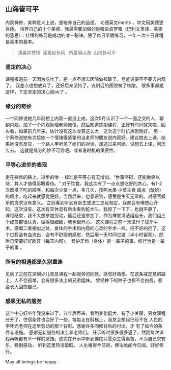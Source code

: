 

## 山海皆可平

内观禅修，某种意义上说，是培养自己的品德。 功德英文merits ，中文用美德更合适。 培养自己的十个美德，我最需要加强的是精进波罗蜜（巴利文英译，美德的意思）：持恒的练习是成功的唯一秘诀。除了每日早晚练习，一年一次十日课程是基本的基本。
> 浅喜如苍狗
> 深爱似长风 
> 所爱隔山海 
> 山海皆可平 

### 坚定的决心

课程报道前一天因为吃吐了，差一点不想去医院做核酸了。老爸说要不不要去内观了。 我差点也想放弃了，还好后来坚持了。去附近的医院做了核酸。
很多事都是这样，下定坚定的决心就ok了 。
### 缘分的奇妙
一个同修说她几年前想上内观一直没上成，这次5月认识了一个一面之交的人，聊到内观，加了一个内观助理老师微信，然后知道这期课程，正好有时间就来啦。回头看，如果前几年来，估计没有这次收获这么大，这次这个时机点刚刚好。
另一个同修说她有次给她一个情绪很紧张的当老师的朋友说内观好，建议她去上课，结果她没有反应，一个路人甲听见了她们的对话，却追过来问她，说想去上课，问怎么去。 这就是缘分的妙不可言吧。或者说时机的重要性。

### 平等心进步的表现
走在禅修的路上，进步的唯一 标准是平等心有无增加。“世事滞碍，还能微笑以待，其人才值得另眼看待。“
对于饮食，我这次有了一点点想吃好的贪心，有1-2次改换了吃的顺序，和每次少拿一点，多几次，按照水果 小菜主食 甜点（酸奶）的顺序，吃起来就感觉更好。当然后来，也意识到，感受是生灭无常的。对感官娱乐的贪求没有意义。
之前看到听到有新生或法工违反规定，我都会有嗔恨心升起，这次没有。这次有天休息有新生看到蛇大叫，我惊了一下下，也就平静了。
课程结束，我不大想参加劳动，最后还是参加了，作为禅堂清洁组组长，我们组三个成员都很认真，做得很细致，我也很开心。
这次课程之前一天进行了拔牙手术。感慨二者相似之处，身体的手术和内观的心灵的手术一样，把不好的扔了，这个过程会有血流出，会有不舒服的感觉，然后用一天时间过渡（半小时留观）。然后日常要好好刷牙（每天内观）。 爱护牙齿（身体）是一辈子的事，修行也是一辈子的事 。
### 所有的相遇都是久别重逢
见到了之前在深圳少儿观息课程一起服务的同修。感觉好熟悉。在这条戒定慧的路上，人不会孤单，会有很多法上的兄弟姐妹。 曾经种下的种子也都不会白费，都会长大回馈自己。

### 感恩无私的服务
这个中心好些年我没来过了，五年后再来，看到变化挺大，有了小关房，男女课程分开了，住宿条件也变好了一些。每每走在斜梯上，我总会想起已经不在 人世的李怀光老师在这里劳动的那个背影。感谢许多同修背后的付出，才 有了如今的条件与设施。
感谢无私服务的法工和老师们。
开示听过很多很多遍了，然而每次课程再听都有不一样的感悟。这次在开示中听到佛陀只愿众生得离苦，不为自己求安乐，特别感动， 听到这里热泪盈眶。
人生难得今已得，佛法难闻今已闻。好好修行。

May all beings be happy .





